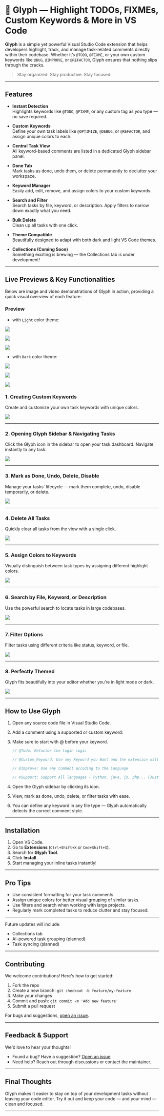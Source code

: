 # 🌟 Glyph — Highlight TODOs, FIXMEs, Custom Keywords & More in VS Code

**Glyph** is a simple yet powerful Visual Studio Code extension that helps developers highlight, track, and manage task-related comments directly within their codebase. Whether it’s `@TODO`, `@FIXME`, or your own custom keywords like `@BUG`, `@IMPROVE`, or `@REFACTOR`, Glyph ensures that nothing slips through the cracks.

> Stay organized. Stay productive. Stay focused.

---

## Features

- **Instant Detection**  
  Highlights keywords like `@TODO`, `@FIXME`, or any custom tag as you type — no save required.

- **Custom Keywords**  
  Define your own task labels like `@OPTIMIZE`, `@DEBUG`, or `@REFACTOR`, and assign unique colors to each.

- **Central Task View**  
  All keyword-based comments are listed in a dedicated Glyph sidebar panel.

- **Done Tab**  
  Mark tasks as done, undo them, or delete permanently to declutter your workspace.

- **Keyword Manager**  
  Easily add, edit, remove, and assign colors to your custom keywords.

- **Search and Filter**  
  Search tasks by file, keyword, or description. Apply filters to narrow down exactly what you need.

- **Bulk Delete**  
  Clean up all tasks with one click.

- **Theme Compatible**  
  Beautifully designed to adapt with both dark and light VS Code themes.

- **Collections (Coming Soon)**  
  Something exciting is brewing — the Collections tab is under development!

---

## Live Previews & Key Functionalities

Below are image and video demonstrations of Glyph in action, providing a quick visual overview of each feature:

### Preview

- with `Light` color theme:

![](https://raw.githubusercontent.com/SamiranRai/Glyph-Tool/refs/heads/main/media/Screenshot%202025-05-13%20at%2012.44.50.png)

![](https://raw.githubusercontent.com/SamiranRai/Glyph-Tool/refs/heads/main/media/Screenshot%202025-05-13%20at%2012.45.35.png)

![](https://raw.githubusercontent.com/SamiranRai/Glyph-Tool/refs/heads/main/media/Screenshot%202025-05-13%20at%2012.46.25.png)

- with `Dark` color theme:

![](https://raw.githubusercontent.com/SamiranRai/Glyph-Tool/refs/heads/main/media/Screenshot%202025-05-13%20at%2012.48.06.png)

![](https://raw.githubusercontent.com/SamiranRai/Glyph-Tool/refs/heads/main/media/Screenshot%202025-05-13%20at%2012.48.41.png)

![](https://raw.githubusercontent.com/SamiranRai/Glyph-Tool/refs/heads/main/media/Screenshot%202025-05-13%20at%2012.49.18.png)

### 1. Creating Custom Keywords

Create and customize your own task keywords with unique colors.

![](https://raw.githubusercontent.com/SamiranRai/Glyph-Tool/refs/heads/main/media/keyword-creation.gif)

---

### 2. Opening Glyph Sidebar & Navigating Tasks

Click the Glyph icon in the sidebar to open your task dashboard. Navigate instantly to any task.

![](https://raw.githubusercontent.com/SamiranRai/Glyph-Tool/refs/heads/main/media/jumptofileline.gif)

---

### 3. Mark as Done, Undo, Delete, Disable

Manage your tasks' lifecycle — mark them complete, undo, disable temporarily, or delete.

![](https://raw.githubusercontent.com/SamiranRai/Glyph-Tool/refs/heads/main/media/done-undo.gif)

---

### 4. Delete All Tasks

Quickly clear all tasks from the view with a single click.

![](https://raw.githubusercontent.com/SamiranRai/Glyph-Tool/refs/heads/main/media/delete%20all.gif)

---

### 5. Assign Colors to Keywords

Visually distinguish between task types by assigning different highlight colors.

![](https://raw.githubusercontent.com/SamiranRai/Glyph-Tool/refs/heads/main/media/manage%20keyword.gif)

---

### 6. Search by File, Keyword, or Description

Use the powerful search to locate tasks in large codebases.

![](https://raw.githubusercontent.com/SamiranRai/Glyph-Tool/refs/heads/main/media/search.gif)

---

### 7. Filter Options

Filter tasks using different criteria like status, keyword, or file.

![](https://raw.githubusercontent.com/SamiranRai/Glyph-Tool/refs/heads/main/media/filter.gif)

---

### 8. Perfectly Themed

Glyph fits beautifully into your editor whether you’re in light mode or dark.

![](https://raw.githubusercontent.com/SamiranRai/Glyph-Tool/refs/heads/main/media/suit-all-theme.gif)

---

## How to Use Glyph

1. Open any source code file in Visual Studio Code.
2. Add a comment using a supported or custom keyword:
3. Make sure to start with @ before your keyword.

   ```js
   // @Todo: Refactor the login logic

   // @Custom_Keyword: Use any Keyword you Want and the extension will automatically highlight the keyword

   // @Improve: Use any Comment accoding to the Language

   // @Support: Support All languages - Python, java, js, php... (Just use their comment, like for python use #, Java //, js //, html <!---->, css /**/...).
   ```

4. Open the Glyph sidebar by clicking its icon.
5. View, mark as done, undo, delete, or filter tasks with ease.
6. You can define any keyword in any file type — Glyph automatically detects the correct comment style.

---

## Installation

1. Open VS Code.
2. Go to **Extensions** (`Ctrl+Shift+X` or `Cmd+Shift+X`).
3. Search for **Glyph Tool**.
4. Click **Install**.
5. Start managing your inline tasks instantly!

---

## Pro Tips

- Use consistent formatting for your task comments.
- Assign unique colors for better visual grouping of similar tasks.
- Use filters and search when working with large projects.
- Regularly mark completed tasks to reduce clutter and stay focused.

---

Future updates will include:

- Collections tab
- AI-powered task grouping (planned)
- Task syncing (planned)

---

## Contributing

We welcome contributions! Here's how to get started:

1. Fork the repo
2. Create a new branch: `git checkout -b feature/my-feature`
3. Make your changes
4. Commit and push: `git commit -m 'Add new feature'`
5. Submit a pull request

For bugs and suggestions, [open an issue](https://github.com/SamiranRai/Glyph-Tool/issues).

---

## Feedback & Support

We'd love to hear your thoughts!

- Found a bug? Have a suggestion? [Open an issue](https://github.com/SamiranRai/Glyph-Tool/issues)
- Need help? Reach out through discussions or contact the maintainer.

---

## Final Thoughts

Glyph makes it easier to stay on top of your development tasks without leaving your code editor. Try it out and keep your code — and your mind — clean and focused.

---
